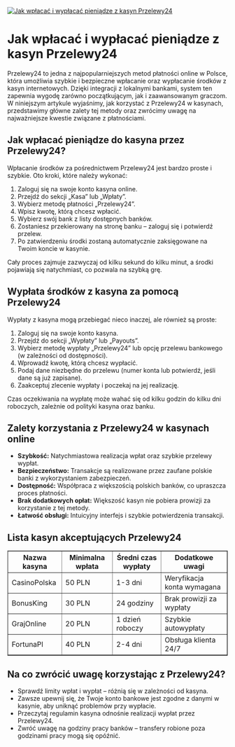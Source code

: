 [![Jak wpłacać i wypłacać pieniądze z kasyn Przelewy24](https://123-caf.pages.dev/gitsignup.png)](https://vrmoo.ru/Bt82HjjY)

<h1>Jak wpłacać i wypłacać pieniądze z kasyn Przelewy24</h1> <p>Przelewy24 to jedna z najpopularniejszych metod płatności online w Polsce, która umożliwia szybkie i bezpieczne wpłacanie oraz wypłacanie środków z kasyn internetowych. Dzięki integracji z lokalnymi bankami, system ten zapewnia wygodę zarówno początkującym, jak i zaawansowanym graczom. W niniejszym artykule wyjaśnimy, jak korzystać z Przelewy24 w kasynach, przedstawimy główne zalety tej metody oraz zwrócimy uwagę na najważniejsze kwestie związane z płatnościami.</p>  <h2>Jak wpłacać pieniądze do kasyna przez Przelewy24?</h2> <p>Wpłacanie środków za pośrednictwem Przelewy24 jest bardzo proste i szybkie. Oto kroki, które należy wykonać:</p> <ol>   <li>Zaloguj się na swoje konto kasyna online.</li>   <li>Przejdź do sekcji „Kasa” lub „Wpłaty”.</li>   <li>Wybierz metodę płatności „Przelewy24”.</li>   <li>Wpisz kwotę, którą chcesz wpłacić.</li>   <li>Wybierz swój bank z listy dostępnych banków.</li>   <li>Zostaniesz przekierowany na stronę banku – zaloguj się i potwierdź przelew.</li>   <li>Po zatwierdzeniu środki zostaną automatycznie zaksięgowane na Twoim koncie w kasynie.</li> </ol> <p>Cały proces zajmuje zazwyczaj od kilku sekund do kilku minut, a środki pojawiają się natychmiast, co pozwala na szybką grę.</p>  <h2>Wypłata środków z kasyna za pomocą Przelewy24</h2> <p>Wypłaty z kasyna mogą przebiegać nieco inaczej, ale również są proste:</p> <ol>   <li>Zaloguj się na swoje konto kasyna.</li>   <li>Przejdź do sekcji „Wypłaty” lub „Payouts”.</li>   <li>Wybierz metodę wypłaty „Przelewy24” lub opcję przelewu bankowego (w zależności od dostępności).</li>   <li>Wprowadź kwotę, którą chcesz wypłacić.</li>   <li>Podaj dane niezbędne do przelewu (numer konta lub potwierdź, jeśli dane są już zapisane).</li>   <li>Zaakceptuj zlecenie wypłaty i poczekaj na jej realizację.</li> </ol> <p>Czas oczekiwania na wypłatę może wahać się od kilku godzin do kilku dni roboczych, zależnie od polityki kasyna oraz banku.</p>  <h2>Zalety korzystania z Przelewy24 w kasynach online</h2> <ul>   <li><strong>Szybkość:</strong> Natychmiastowa realizacja wpłat oraz szybkie przelewy wypłat.</li>   <li><strong>Bezpieczeństwo:</strong> Transakcje są realizowane przez zaufane polskie banki z wykorzystaniem zabezpieczeń.</li>   <li><strong>Dostępność:</strong> Współpraca z większością polskich banków, co upraszcza proces płatności.</li>   <li><strong>Brak dodatkowych opłat:</strong> Większość kasyn nie pobiera prowizji za korzystanie z tej metody.</li>   <li><strong>Łatwość obsługi:</strong> Intuicyjny interfejs i szybkie potwierdzenia transakcji.</li> </ul>  <h2>Lista kasyn akceptujących Przelewy24</h2> <table border="1" cellpadding="5" cellspacing="0">   <thead>     <tr>       <th>Nazwa kasyna</th>       <th>Minimalna wpłata</th>       <th>Średni czas wypłaty</th>       <th>Dodatkowe uwagi</th>     </tr>   </thead>   <tbody>     <tr>       <td>CasinoPolska</td>       <td>50 PLN</td>       <td>1-3 dni</td>       <td>Weryfikacja konta wymagana</td>     </tr>     <tr>       <td>BonusKing</td>       <td>30 PLN</td>       <td>24 godziny</td>       <td>Brak prowizji za wypłaty</td>     </tr>     <tr>       <td>GrajOnline</td>       <td>20 PLN</td>       <td>1 dzień roboczy</td>       <td>Szybkie autowypłaty</td>     </tr>     <tr>       <td>FortunaPl</td>       <td>40 PLN</td>       <td>2-4 dni</td>       <td>Obsługa klienta 24/7</td>     </tr>   </tbody> </table>  <h2>Na co zwrócić uwagę korzystając z Przelewy24?</h2> <ul>   <li>Sprawdź limity wpłat i wypłat – różnią się w zależności od kasyna.</li>   <li>Zawsze upewnij się, że Twoje konto bankowe jest zgodne z danymi w kasynie, aby uniknąć problemów przy wypłacie.</li>   <li>Przeczytaj regulamin kasyna odnośnie realizacji wypłat przez Przelewy24.</li>   <li>Zwróć uwagę na godziny pracy banków – transfery robione poza godzinami pracy mogą się opóźnić.</li> </ul>